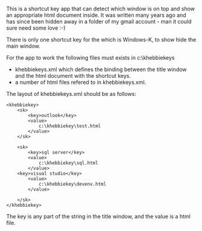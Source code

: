 This is a shortcut key app that can detect which window is on top and show an appropriate html document inside.
It was written many years ago and has since been hidden away in a folder of my gmail account - man it could sure need some love :-)

There is only one shortcut key for the which is Windows-K, to show hide the main window.

For the app to work the following files must exists in c:\khebbiekeys
- khebbiekeys.xml which defines the binding between the title window and the html document with the shortcut keys.
- a number of html files refered to in khebbiekeys.xml.

The layout of khebbiekeys.xml should be as follows:
	
	<khebbiekey>
		<sk>
			<key>outlook</key>
			<value>
				c:\khebbiekey\test.html
			</value>
		</sk>
		
		<sk>
			<key>sql server</key>
			<value>
				c:\khebbiekey\sql.html
			</value>
		<key>visual studio</key>
			<value>
				c:\khebbiekey\devenv.html
			</value>

		</sk>
	</khebbiekey>

The key is any part of the string in the title window, and the value is a html file.